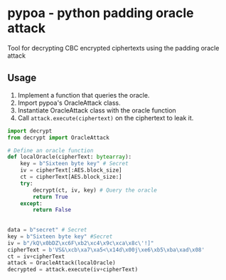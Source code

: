 # pypoa - python padding oracle attack
Tool for decrypting CBC encrypted ciphertexts using the padding oracle attack

## Usage
1. Implement a function that queries the oracle.
2. Import pypoa's OracleAttack class.
3. Instantiate OracleAttack class with the oracle function
4. Call `attack.execute(ciphertext)` on the ciphertext to leak it.

```python
import decrypt
from decrypt import OracleAttack

# Define an oracle function
def localOracle(cipherText: bytearray):
    key = b"Sixteen byte key" # Secret
    iv = cipherText[:AES.block_size]
    ct = cipherText[AES.block_size:]
    try:
        decrypt(ct, iv, key) # Query the oracle
        return True
    except:
        return False
        
       
data = b"secret" # Secret
key = b"Sixteen byte key" #Secret 
iv = b"/kQ\x0bDZ\xc6F\xb2\xc4\x9c\xca\x8c\'!]"
cipherText = b'VS&\xcb\xa7\xa5<\x14d\x00j\xe6\xb5\xba\xad\x08'
ct = iv+cipherText
attack = OracleAttack(localOracle)
decrypted = attack.execute(iv+cipherText)
 ```


